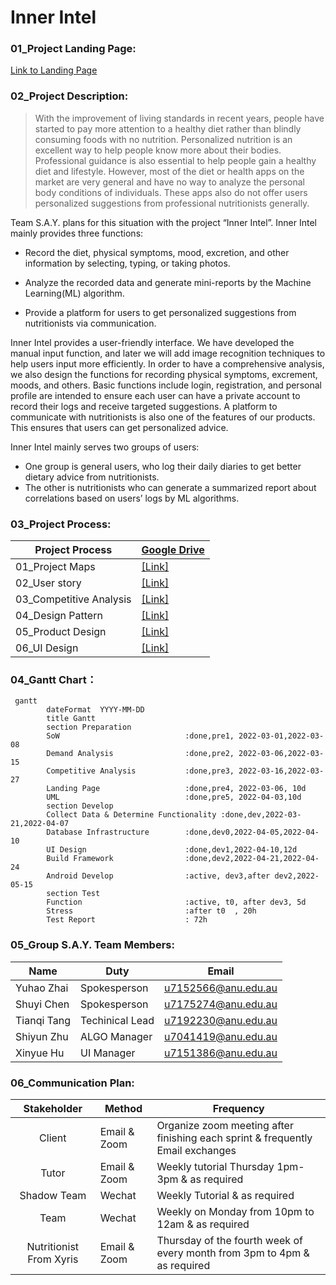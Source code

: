 # Inner Intel

### 01_Project Landing Page:

 [Link to Landing Page](https://personalisednutrition.github.io/)

### 02_Project Description:

> With the improvement of living standards in recent years, people have started to pay more attention to a healthy diet rather than blindly consuming foods with no nutrition. Personalized nutrition is an excellent way to help people know more about their bodies. Professional guidance is also essential to help people gain a healthy diet and lifestyle. However, most of the diet or health apps on the market are very general and have no way to analyze the personal body conditions of individuals. These apps also do not offer users personalized suggestions from professional nutritionists generally.

Team S.A.Y. plans for this situation with the project “Inner Intel”. Inner Intel mainly provides three functions: 

- Record the diet, physical symptoms, mood, excretion, and other information by selecting, typing, or taking photos. 

- Analyze the recorded data and generate mini-reports by the Machine Learning(ML) algorithm.

- Provide a platform for users to get personalized suggestions from nutritionists via communication.

Inner Intel provides a user-friendly interface. We have developed the manual input function, and later we will add image recognition techniques to help users input more efficiently. In order to have a comprehensive analysis, we also design the functions for recording physical symptoms, excrement, moods, and others. Basic functions include login, registration, and personal profile are intended to ensure each user can have a private account to record their logs and receive targeted suggestions. A platform to communicate with nutritionists is also one of the features of our products. This ensures that users can get personalized advice.

Inner Intel mainly serves two groups of users:

- One group is general users, who log their daily diaries to get better dietary advice from nutritionists.
- The other is nutritionists who can generate a summarized report about correlations based on users’ logs by ML algorithms.

### 03_Project Process:

| Project Process         | [Google Drive](https://drive.google.com/drive/folders/1Pg12I2ME4Pvlo-iDjD7b0m8Rw_jzdHFB?usp=sharing) |
| ----------------------- | ------------------------------------------------------------ |
| 01_Project Maps         | [[Link]](https://drive.google.com/drive/folders/1e5v3iCPpizGk3pQbZGY10LXfbwIhGn_-?usp=sharing) |
| 02_User story           | [[Link]](https://drive.google.com/drive/folders/1U9VsxM0uiw5tEAwA3rhvaKu3sakZfXTE?usp=sharing) |
| 03_Competitive Analysis | [[Link]](https://drive.google.com/drive/folders/1P6339gmpGCgMWNqUWAeUrbRAnXYu6GUj?usp=sharing) |
| 04_Design Pattern       | [[Link]](https://drive.google.com/drive/folders/1Lg-yWEl3GUdO-UUAdmnF7PNVqUotjODK?usp=sharing) |
| 05_Product Design       | [[Link]](https://drive.google.com/drive/folders/1-6Rk-p2_8sqL5Qeykyn4-FbKiJfwuarI?usp=sharing) |
| 06_UI Design            | [[Link]](https://drive.google.com/drive/folders/1MLHTPZV8Xxn70SBEbRCPPjSDnWAVVO96?usp=sharing) |



### 04_Gantt Chart：

```mermaid
 gantt 
        dateFormat  YYYY-MM-DD
        title Gantt 
        section Preparation
        SoW							   :done,pre1, 2022-03-01,2022-03-08
        Demand Analysis                :done,pre2, 2022-03-06,2022-03-15
        Competitive Analysis           :done,pre3, 2022-03-16,2022-03-27
        Landing Page                   :done,pre4, 2022-03-06, 10d
        UML                            :done,pre5, 2022-04-03,10d
        section Develop
        Collect Data & Determine Functionality :done,dev,2022-03-21,2022-04-07
        Database Infrastructure        :done,dev0,2022-04-05,2022-04-10
        UI Design                      :done,dev1,2022-04-10,12d
        Build Framework				   :done,dev2,2022-04-21,2022-04-24
        Android Develop                :active, dev3,after dev2,2022-05-15
        section Test
        Function                       :active, t0, after dev3, 5d
        Stress                         :after t0  , 20h
        Test Report                    : 72h
```

### 05_Group S.A.Y. Team Members:

| Name        | Duty                       | Email               |
| ----------- | -------------------------- | ------------------- |
| Yuhao Zhai  | Spokesperson               | u7152566@anu.edu.au |
| Shuyi Chen  | Spokesperson               | u7175274@anu.edu.au |
| Tianqi Tang | Techinical Lead            | u7192230@anu.edu.au |
| Shiyun Zhu  | ALGO Manager               | u7041419@anu.edu.au |
| Xinyue Hu   | UI Manager                 | u7151386@anu.edu.au |

### 06_Communication Plan:

|       Stakeholder       | **Method**   | **Frequency**                                                |
| :---------------------: | ------------ | ------------------------------------------------------------ |
|         Client          | Email & Zoom | Organize zoom meeting after finishing each sprint & frequently Email exchanges |
|          Tutor          | Email & Zoom | Weekly tutorial Thursday 1pm-3pm  & as required              |
|       Shadow Team       | Wechat       | Weekly Tutorial & as required                                |
|          Team           | Wechat       | Weekly on Monday from 10pm to 12am & as required             |
| Nutritionist From Xyris | Email & Zoom | Thursday of the fourth week of every month from 3pm to 4pm & as required |





